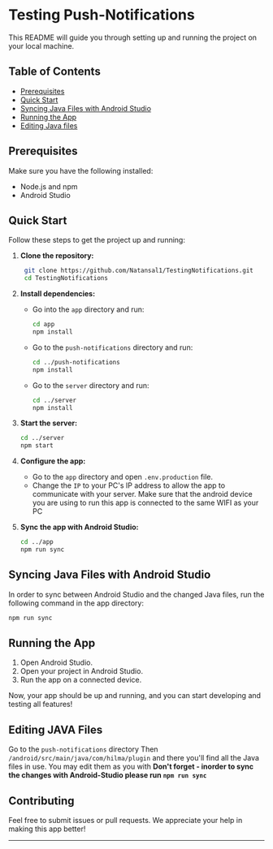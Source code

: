 # Testing Push-Notifications

This README will guide you through setting up and running the project on your local machine.

## Table of Contents

- [Prerequisites](#prerequisites)
- [Quick Start](#quick-start)
- [Syncing Java Files with Android Studio](#syncing-java-files-with-android-studio)
- [Running the App](#running-the-app)
- [Editing Java files](#editing-java-files)

## Prerequisites

Make sure you have the following installed:

- Node.js and npm
- Android Studio

## Quick Start

Follow these steps to get the project up and running:

1. **Clone the repository:**

   ```sh
    git clone https://github.com/Natansal1/TestingNotifications.git
    cd TestingNotifications
   ```

2. **Install dependencies:**

   - Go into the `app` directory and run:
     ```sh
     cd app
     npm install
     ```
   - Go to the `push-notifications` directory and run:
     ```sh
     cd ../push-notifications
     npm install
     ```
   - Go to the `server` directory and run:
     ```sh
     cd ../server
     npm install
     ```

3. **Start the server:**

   ```sh
   cd ../server
   npm start
   ```

4. **Configure the app:**

   - Go to the `app` directory and open `.env.production` file.
   - Change the `IP` to your PC's IP address to allow the app to communicate with your server.
     Make sure that the android device you are using to run this app is connected to the same WIFI as your PC

5. **Sync the app with Android Studio:**
   ```sh
   cd ../app
   npm run sync
   ```

## Syncing Java Files with Android Studio

In order to sync between Android Studio and the changed Java files, run the following command in the app directory:

```sh
npm run sync
```

## Running the App

1. Open Android Studio.
2. Open your project in Android Studio.
3. Run the app on a connected device.

Now, your app should be up and running, and you can start developing and testing all features!

## Editing JAVA Files

Go to the `push-notifications` directory
Then `/android/src/main/java/com/hilma/plugin`
and there you'll find all the Java files in use. You may edit them as you with
**Don't forget - inorder to sync the changes with Android-Studio please run `npm run sync`**

## Contributing

Feel free to submit issues or pull requests. We appreciate your help in making this app better!

---
